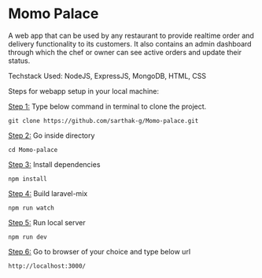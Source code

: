 # Momo Palace

A web app that can be used by any restaurant to provide realtime order and delivery functionality to its customers. It also contains an admin dashboard through which the chef or owner can see active orders and update their status.

Techstack Used: NodeJS, ExpressJS, MongoDB, HTML, CSS

Steps for webapp setup in your local machine:

<ins>Step 1:</ins> Type below command in terminal to clone the project.

    git clone https://github.com/sarthak-g/Momo-palace.git

<ins>Step 2:</ins> Go inside directory
    
    cd Momo-palace

<ins>Step 3:</ins> Install dependencies
    
    npm install

<ins>Step 4:</ins> Build laravel-mix
    
    npm run watch

<ins>Step 5:</ins> Run local server
    
    npm run dev

<ins>Step 6:</ins> Go to browser of your choice and type below url

    http://localhost:3000/
